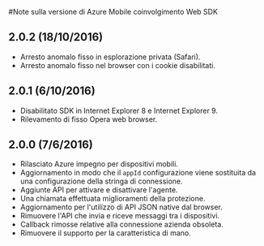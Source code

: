 <properties
    pageTitle="Azure Mobile coinvolgimento Web SDK note | Microsoft Azure"
    description="Gli ultimi aggiornamenti e procedure di Web SDK per Azure Mobile coinvolgimento"
    services="mobile-engagement"
    documentationCenter="mobile"
    authors="piyushjo"
    manager="erikre"
    editor="" />

<tags
    ms.service="mobile-engagement"
    ms.workload="mobile"
    ms.tgt_pltfrm="web"
    ms.devlang="js"
    ms.topic="article"
    ms.date="10/18/2016"
    ms.author="piyushjo" />


#<a name="azure-mobile-engagement-web-sdk-release-notes"></a>Note sulla versione di Azure Mobile coinvolgimento Web SDK

## <a name="202-10182016"></a>2.0.2 (18/10/2016)

-   Arresto anomalo fisso in esplorazione privata (Safari).
-   Arresto anomalo fisso nel browser con i cookie disabilitati.

## <a name="201-6102016"></a>2.0.1 (6/10/2016)

-   Disabilitato SDK in Internet Explorer 8 e Internet Explorer 9.
-   Rilevamento di fisso Opera web browser.

## <a name="200-672016"></a>2.0.0 (7/6/2016)

-   Rilasciato Azure impegno per dispositivi mobili.
-   Aggiornamento in modo che il `appId` configurazione viene sostituita da una configurazione della stringa di connessione.
-   Aggiunte API per attivare e disattivare l'agente.
-   Una chiamata effettuata miglioramenti della protezione.
-   Aggiornamento per l'utilizzo di API JSON native dal browser.
-   Rimuovere l'API che invia e riceve messaggi tra i dispositivi.
-   Callback rimosse relative alla connessione azienda obsoleta.
-   Rimuovere il supporto per la caratteristica di mano.
